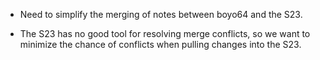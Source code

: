 
- Need to simplify the merging of notes between boyo64 and the S23.

- The S23 has no good tool for resolving merge conflicts, so we want to minimize the chance of conflicts when pulling changes into the S23.
